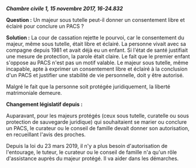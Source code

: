 ***Chambre civile 1, 15 novembre 2017, 16-24.832***

**Question :** 
Un majeur sous tutelle peut-il donner un consentement libre et éclairé pour conclure un PACS ?

**Solution :** 
La cour de cassation rejette le pourvoi, car le consentement du majeur, même sous tutelle, était libre et éclairé. La personne vivait avec sa compagne depuis 1981 et avait déjà eu un enfant. Si l'état de santé justifiait une mesure de protection, la parole était claire. Le fait que le premier enfant s'oppose au PACS n'est pas un motif valable. Le majeur sous tutelle, même incapable, apte à exprimer un consentement libre et éclairé à la conclusion d'un PACS et justifier une stabilité de vie personnelle, doit y être autorisé.

Malgré le fait que la personne soit protégée juridiquement, la liberté matrimoniale demeure.

**Changement législatif depuis  :**

Auparavant, pour les majeurs protégés (ceux sous tutelle, curatelle ou sous protection de sauvegarde juridique) qui souhaitaient se marier ou conclure un PACS, le curateur ou le conseil de famille devait donner son autorisation, en recueillant l'avis des proches. 

Depuis la loi du 23 mars 2019, il n'y a plus besoin d'autorisation de l'entourage, le tuteur, le curateur ou le conseil de famille n'a qu'un rôle d'assistance auprès du majeur protégé. Il va aider dans les démarches.